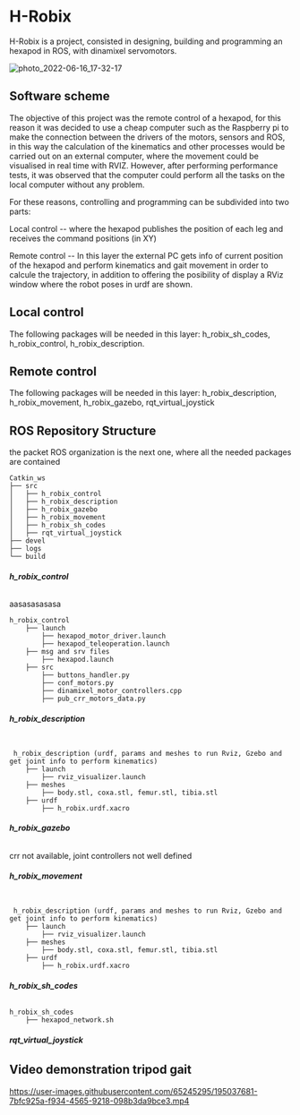 # H-Robix

H-Robix is a project, consisted in designing, building and programming an hexapod in ROS, with dinamixel servomotors.


![photo_2022-06-16_17-32-17](https://user-images.githubusercontent.com/65245295/195049259-039b3ba3-06bd-4a9c-95d8-c9cb65a84974.png)


## Software scheme

The objective of this project was the remote control of a hexapod, for this reason it was decided to use a cheap computer such as the Raspberry pi to make the connection between the drivers of the motors, sensors and ROS, in this way the calculation of the kinematics and other processes would be carried out on an external computer, where the movement could be visualised in real time with RVIZ. However, after performing performance tests, it was observed that the computer could perform all the tasks on the local computer without any problem.

For these reasons, controlling and programming can be subdivided into two parts:

Local control -- where the hexapod publishes the position of each leg and receives the command positions (in XY) 

Remote control -- In this layer the external PC gets info of current position of the hexapod and perform kinematics and gait movement in order to calcule the trajectory, in addition to offering the posibility of display a RViz window where the robot poses in urdf are shown. 


## Local control

The following packages will be needed in this layer: h_robix_sh_codes, h_robix_control, h_robix_description.

## Remote control

The following packages will be needed in this layer: h_robix_description, h_robix_movement, h_robix_gazebo, rqt_virtual_joystick

## ROS Repository Structure

the packet ROS organization is the next one, where all the needed packages are contained

```
Catkin_ws
├── src
│   ├── h_robix_control
│   ├── h_robix_description
│   ├── h_robix_gazebo
│   ├── h_robix_movement
│   ├── h_robix_sh_codes
│   ├── rqt_virtual_joystick
├── devel
├── logs
└── build
```

###### **h_robix_control**


aasasasasasa

```
h_robix_control
    ├── launch
        ├── hexapod_motor_driver.launch
        ├── hexapod_teleoperation.launch
    ├── msg and srv files 
        ├── hexapod.launch
    ├── src
        ├── buttons_handler.py
        ├── conf_motors.py
        ├── dinamixel_motor_controllers.cpp
        ├── pub_crr_motors_data.py
```

###### **h_robix_description**

```

 h_robix_description (urdf, params and meshes to run Rviz, Gzebo and get joint info to perform kinematics)
    ├── launch 
        ├── rviz_visualizer.launch
    ├── meshes 
        ├── body.stl, coxa.stl, femur.stl, tibia.stl
    ├── urdf 
        ├── h_robix.urdf.xacro

```

###### **h_robix_gazebo**

crr not available, joint controllers not well defined


###### **h_robix_movement**

```

 h_robix_description (urdf, params and meshes to run Rviz, Gzebo and get joint info to perform kinematics)
    ├── launch 
        ├── rviz_visualizer.launch
    ├── meshes 
        ├── body.stl, coxa.stl, femur.stl, tibia.stl
    ├── urdf 
        ├── h_robix.urdf.xacro

```

###### **h_robix_sh_codes**

```
h_robix_sh_codes
    ├── hexapod_network.sh
```

###### **rqt_virtual_joystick**



## Video demonstration tripod gait  
https://user-images.githubusercontent.com/65245295/195037681-7bfc925a-f934-4565-9218-098b3da9bce3.mp4


